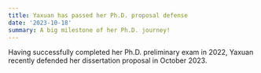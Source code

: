 ```yaml
---
title: Yaxuan has passed her Ph.D. proposal defense
date: '2023-10-18'
summary: A big milestone of her Ph.D. journey!
---
```


Having successfully completed her Ph.D. preliminary exam in 2022, Yaxuan recently defended her dissertation proposal in October 2023.
